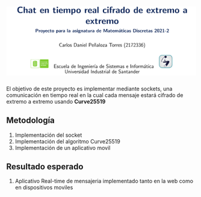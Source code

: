 
# ![logo][]

El objetivo de este proyecto es implementar mediante sockets, una comunicación en tiempo real en la cual cada mensaje estará cifrado de extremo a extremo usando **Curve25519** 

## Metodología 

1. Implementación del socket
2. Implementación del algoritmo Curve25519
3. Implementación de un aplicativo movil

## Resultado esperado

1. Aplicativo Real-time de mensajeria implementado tanto en la web como en dispositivos moviles

[logo]: https://github.com/Pholluxion/Proyecto-Matematicas-Discretas-2021-2-UIS/blob/main/assets/new_banner.png
[curve25519]:https://upload.wikimedia.org/wikipedia/commons/thumb/e/e8/Montgomery_curve1.svg/300px-Montgomery_curve1.svg.png
